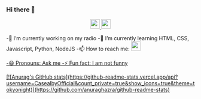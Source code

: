 ### Hi there 👋
  <p align="center">
    <a href="https://t.me/Caseduck">
      <img width="25px" src="https://img.icons8.com/fluency/452/telegram-app.png"/>
    </a>
    <a href="https://youtube.com/c/Casealby">
      <img width="25px" src="https://img.icons8.com/fluency/452/youtube.png"/>
    </a>
     </p>
 <p align="center">
  
-🔭 I’m currently working on my radio 
  -🌱 I’m currently learning HTML, CSS, Javascript, Python, NodeJS
  -📫 How to reach me: <a href="https://t.me/Caseduck">
      <img width="25px" src="https://img.icons8.com/fluency/452/telegram-app.png"/>

  -😄 Pronouns: Ask me
  -⚡ Fun fact: I am not funny

  <p allign="center">
[![Anurag's GitHub stats](https://github-readme-stats.vercel.app/api?username=CasealbyOfficial&count_private=true&show_icons=true&theme=tokyonight)](https://github.com/anuraghazra/github-readme-stats)
  </p>
